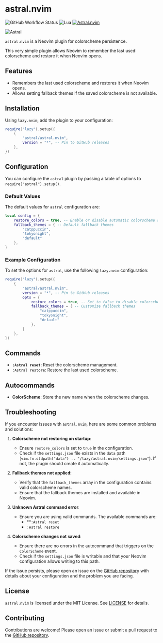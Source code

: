 # astral.nvim

![GitHub Workflow Status](https://img.shields.io/github/actions/workflow/status/rootiest/astral.nvim/lint-test.yml?branch=main&style=for-the-badge)
![Lua](https://img.shields.io/badge/Made%20with%20Lua-blueviolet.svg?style=for-the-badge&logo=lua)
[![Astral.nvim](https://dotfyle.com/plugins/rootiest/astral.nvim/shield?style=for-the-badge)](https://dotfyle.com/plugins/rootiest/astral.nvim)

![Astral](astral.png)

`astral.nvim` is a Neovim plugin for colorscheme persistence.

This very simple plugin allows Neovim to remember the last
used colorscheme and restore it when Neovim opens.

## Features

- Remembers the last used colorscheme and restores it when Neovim opens.
- Allows setting fallback themes if the saved colorscheme is not available.

## Installation

Using `lazy.nvim`, add the plugin to your configuration:

```lua
require("lazy").setup({
    {
        "astral/astral.nvim",
        version = "*", -- Pin to GitHub releases
    },
})
```

## Configuration

You can configure the `astral` plugin by passing a table of options to `require("astral").setup()`.

### Default Values

The default values for `astral` configuration are:

```lua
local config = {
    restore_colors = true, -- Enable or disable automatic colorscheme restoration
    fallback_themes = { -- Default fallback themes
        "catppuccin",
        "tokyonight",
        "default"
    },
}
```

### Example Configuration

To set the options for `astral`,
use the following `lazy.nvim` configuration:

```lua
require("lazy").setup({
    {
        "astral/astral.nvim",
        version = "*", -- Pin to GitHub releases
        opts = {
            restore_colors = true, -- Set to false to disable colorscheme restoration
            fallback_themes = { -- Customize fallback themes
                "catppuccin",
                "tokyonight",
                "default"
            },
        }
    },
})
```

## Commands

- **`:Astral reset`**: Reset the colorscheme management.
- `:Astral restore`: Restore the last used colorscheme.

## Autocommands

- **ColorScheme**: Store the new name when the colorscheme changes.

## Troubleshooting

If you encounter issues with `astral.nvim`, here are some common problems and solutions:

1. **Colorscheme not restoring on startup**:
   - Ensure `restore_colors` is set to `true` in the configuration.
   - Check if the `settings.json` file exists in the `data` path
   (`vim.fn.stdpath("data") .. "/lazy/astral.nvim/settings.json"`).
   If not, the plugin should create it automatically.

2. **Fallback themes not applied**:
   - Verify that the `fallback_themes` array in the configuration contains
   valid colorscheme names.
   - Ensure that the fallback themes are installed and available in Neovim.

3. **Unknown Astral command error**:
   - Ensure you are using valid commands. The available commands are:
     - **`:Astral reset`
     - `:Astral restore`

4. **Colorscheme changes not saved**:
   - Ensure there are no errors in the autocommand that triggers
   on the `ColorScheme` event.
   - Check if the `settings.json` file is writable and that your
   Neovim configuration allows writing to this path.

If the issue persists, please open an issue on the
[GitHub repository](https://github.com/rootiest/astral.nvim) with details
about your configuration and the problem you are facing.

## License

`astral.nvim` is licensed under the MIT License. See [LICENSE](LICENSE) for details.

## Contributing

Contributions are welcome!
Please open an issue or submit a pull request to the
[GitHub repository](https://github.com/astral/astral.nvim).
